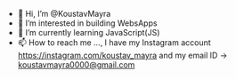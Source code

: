 - 👋 Hi, I’m @KoustavMayra
- 👀 I’m interested in building WebsApps
- 🌱 I’m currently learning JavaScript(JS)
- 📫 How to reach me ..., I have my Instagram account https://instagram.com/koustav_mayra and my email ID -> koustavmayra0000@gmail.com

<!---
KoustavMayra/KoustavMayra is a ✨ special ✨ repository because its `README.md` (this file) appears on your GitHub profile.
You can click the Preview link to take a look at your changes.
--->
